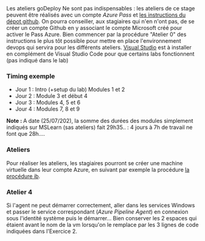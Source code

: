 <!DOCTYPE html>
<html>
<head>
<script src="apts.js" type="text/javascript"></script>
</head>
<body onload="aptsLoad();">
<div id="conseils">
  Les ateliers goDeploy Ne sont pas indispensables : les ateliers de ce stage peuvent être réalisés avec un compte <i>Azure Pass</i> et <a href="https://microsoftlearning.github.io/AZ400-DesigningandImplementingMicrosoftDevOpsSolutions/" target="_blank">les instructions du dépot github</a>.  
  On pourra conseiller, aux stagiaires qui n'en n'ont pas, de se créer un compte Github en y associant le compte Microsoft créé pour activer le Pass Azure.
  Bien commencer par la procédure "Atelier 0" des instructions le plus tôt possible pour mettre en place l'environnement devops qui servira pour les différents ateliers.
  <a href="https://visualstudio.microsoft.com/thank-you-downloading-visual-studio/?sku=BuildTools&rel=16" target="_blank">Visual Studio</a> est à installer en complément de Visual Studio Code pour que certains labs fonctionnent (pas indiqué dans le lab)
  <h3>Timing exemple</h3>
  <ul>
  <li>Jour 1 : Intro (+setup du lab) Modules 1 et 2
  <li>Jour 2 : Module 3 et début 4
  <li>Jour 3 : Modules 4, 5 et 6
  <li>Jour 4 : Modules 7, 8 et 9
  </ul>
  <b>Note : </b> A date (25/07/202), la somme des durées des modules simplement indiqués sur MSLearn (sas ateliers) fait 29h35.. : 4 jours à 7h de travail ne font que 28h....
  <h3>Ateliers</h3>
  Pour réaliser les ateliers, les stagiaires pourront se créer une machine virtuelle dans leur compte Azure, en suivant par exemple la procédure <a href="https://github.com/renaudwangler/ib/blob/master/extra/ibAzureLabs.md#proc%C3%A9dure-4--cr%C3%A9ation-dune-machine-virtuelle-administrative" target="_blank">la procédure ib</a>.
  <h3>Atelier 4</h3>
  Si l'agent ne peut démarrer correctement, aller dans les services Windows et passer le service correspondant (<i>Azure Pipeline Agent</i>) en connexion sous l'identité système puis le démarrer...  
  Bien conserver les 2 espaces qui étaient avant le nom de la vm lorsqu'on le remplace par les 3 lignes de code indiquées dans l'Exercice 2.
<div id="Azure"></div>
</div>
</body>
</html>
